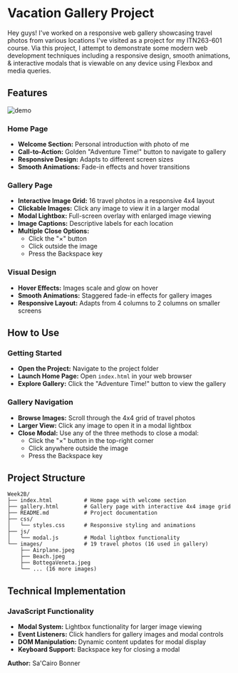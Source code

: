 
# Vacation Gallery Project

Hey guys! I've worked on a responsive web gallery showcasing travel photos from various locations I've visited as a project for my ITN263-601 course. Via this project, I attempt to demonstrate some modern web development techniques including a responsive design, smooth animations, & interactive modals that is viewable on any device using Flexbox and media queries.

## Features

![demo](https://github.com/user-attachments/assets/a1888d92-7c28-4ab3-8196-4237d0bdab66)

### Home Page

- **Welcome Section:** Personal introduction with photo of me
- **Call-to-Action:** Golden "Adventure Time!" button to navigate to gallery
- **Responsive Design:** Adapts to different screen sizes
- **Smooth Animations:** Fade-in effects and hover transitions

### Gallery Page

- **Interactive Image Grid:** 16 travel photos in a responsive 4x4 layout
- **Clickable Images:** Click any image to view it in a larger modal
- **Modal Lightbox:** Full-screen overlay with enlarged image viewing
- **Image Captions:** Descriptive labels for each location
- **Multiple Close Options:**
  - Click the "×" button
  - Click outside the image
  - Press the Backspace key

### Visual Design

- **Hover Effects:** Images scale and glow on hover
- **Smooth Animations:** Staggered fade-in effects for gallery images
- **Responsive Layout:** Adapts from 4 columns to 2 columns on smaller screens

## How to Use

### Getting Started

- **Open the Project:** Navigate to the project folder
- **Launch Home Page:** Open `index.html` in your web browser
- **Explore Gallery:** Click the "Adventure Time!" button to view the gallery

### Gallery Navigation

- **Browse Images:** Scroll through the 4x4 grid of travel photos
- **Larger View:** Click any image to open it in a modal lightbox
- **Close Modal:** Use any of the three methods to close a modal:
  - Click the "×" button in the top-right corner
  - Click anywhere outside the image
  - Press the Backspace key

## Project Structure

```text
Week2B/
├── index.html          # Home page with welcome section
├── gallery.html        # Gallery page with interactive 4x4 image grid
├── README.md           # Project documentation
├── css/
│   └── styles.css      # Responsive styling and animations
├── js/
│   └── modal.js        # Modal lightbox functionality
└── images/             # 19 travel photos (16 used in gallery)
    ├── Airplane.jpeg
    ├── Beach.jpeg
    ├── BottegaVeneta.jpeg
    └── ... (16 more images)
```

## Technical Implementation

### JavaScript Functionality

- **Modal System:** Lightbox functionality for larger image viewing
- **Event Listeners:** Click handlers for gallery images and modal controls
- **DOM Manipulation:** Dynamic content updates for modal display
- **Keyboard Support:** Backspace key for closing a modal

**Author:** Sa'Cairo Bonner
